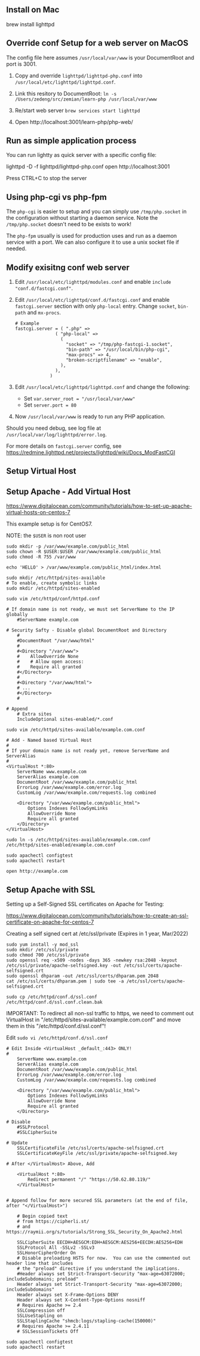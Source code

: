 ## Install on Mac

  brew install lighttpd

## Override conf Setup for a web server on MacOS

The config file here assumes `/usr/local/var/www` is your DocumentRoot and port is 3001.

1. Copy and override `lighttpd/lighttpd-php.conf` into `/usr/local/etc/lighttpd/lighttpd.conf`.

2. Link this resitory to DocumentRoot: `ln -s /Users/zedeng/src/zemian/learn-php /usr/local/var/www`

3. Re/start web server `brew services start lighttpd`

3. Open http://localhost:3001/learn-php/php-web/

## Run as simple application process

You can run lightty as quick server with a specific config file:

  lighttpd -D -f lighttpd/lighttpd-php.conf
  open http://localhost:3001

Press CTRL+C to stop the server

## Using php-cgi vs php-fpm

The `php-cgi` is easier to setup and you can simply use `/tmp/php.socket` in the configuration without starting a daemon service. Note the `/tmp/php.socket` doesn't need to be exists to work!


The `php-fpm` usually is used for production uses and run as a daemon service with a port. We can also configure it to use a unix socket file if needed.

## Modify exisitng conf web server

1. Edit `/usr/local/etc/lighttpd/modules.conf` and enable `include "conf.d/fastcgi.conf"`.

2. Edit `/usr/local/etc/lighttpd/conf.d/fastcgi.conf` and enable `fastcgi.server` section with only `php-local` entry. Change `socket`, `bin-path` and `mx-procs`.
	
	```
	# Example
	fastcgi.server = ( ".php" =>
                   ( "php-local" =>
                     (
                       "socket" => "/tmp/php-fastcgi-1.socket",
                       "bin-path" => "/usr/local/bin/php-cgi",
                       "max-procs" => 4,
                       "broken-scriptfilename" => "enable",
                     ),
                   ),
                 )
	```

3. Edit `/usr/local/etc/lighttpd/lighttpd.conf` and change the following:

	* Set `var.server_root = "/usr/local/var/www"`
	* Set `server.port = 80`

4. Now `/usr/local/var/www` is ready to run any PHP application.

Should you need debug, see log file at `/usr/local/var/log/lighttpd/error.log`.

For more details on `fastcgi.server` config, see https://redmine.lighttpd.net/projects/lighttpd/wiki/Docs_ModFastCGI

## Setup Virtual Host


## Setup Apache - Add Virtual Host

https://www.digitalocean.com/community/tutorials/how-to-set-up-apache-virtual-hosts-on-centos-7


This example setup is for CentOS7.

NOTE: the `$USER` is non root user

```
sudo mkdir -p /var/www/example.com/public_html
sudo chown -R $USER:$USER /var/www/example.com/public_html
sudo chmod -R 755 /var/www

echo 'HELLO' > /var/www/example.com/public_html/index.html

sudo mkdir /etc/httpd/sites-available
# To enable, create symbolic links
sudo mkdir /etc/httpd/sites-enabled

sudo vim /etc/httpd/conf/httpd.conf

# If domain name is not ready, we must set ServerName to the IP globally
    #ServerName example.com
    
# Security Safty - Disable global DocumentRoot and Directory
    #
    #DocumentRoot "/var/www/html"
    #
    #<Directory "/var/www">
    #    AllowOverride None
    #    # Allow open access:
    #    Require all granted
    #</Directory>
    #
    #<Directory "/var/www/html">
    # ...
    #</Directory>
    #
    
# Append 
    # Extra sites
    IncludeOptional sites-enabled/*.conf
    
sudo vim /etc/httpd/sites-available/example.com.conf

# Add - Named based Virtual Host
#
# If your domain name is not ready yet, remove ServerName and ServerAlias
#
<VirtualHost *:80>
    ServerName www.example.com
    ServerAlias example.com
    DocumentRoot /var/www/example.com/public_html
    ErrorLog /var/www/example.com/error.log
    CustomLog /var/www/example.com/requests.log combined
    
    <Directory "/var/www/example.com/public_html">
        Options Indexes FollowSymLinks
        AllowOverride None
        Require all granted
    </Directory>
</VirtualHost>
        
sudo ln -s /etc/httpd/sites-available/example.com.conf /etc/httpd/sites-enabled/example.com.conf

sudo apachectl configtest
sudo apachectl restart

open http://example.com
```

## Setup Apache with SSL

Setting up a Self-Signed SSL certificates on Apache for Testing:

https://www.digitalocean.com/community/tutorials/how-to-create-an-ssl-certificate-on-apache-for-centos-7

Creating a self signed cert at /etc/ssl/private
(Expires in 1 year, Mar/2022)
```
sudo yum install -y mod_ssl
sudo mkdir /etc/ssl/private
sudo chmod 700 /etc/ssl/private
sudo openssl req -x509 -nodes -days 365 -newkey rsa:2048 -keyout /etc/ssl/private/apache-selfsigned.key -out /etc/ssl/certs/apache-selfsigned.crt
sudo openssl dhparam -out /etc/ssl/certs/dhparam.pem 2048
cat /etc/ssl/certs/dhparam.pem | sudo tee -a /etc/ssl/certs/apache-selfsigned.crt

sudo cp /etc/httpd/conf.d/ssl.conf /etc/httpd/conf.d/ssl.conf.clean.bak

```

IMPORTANT:
To redirect all non-ssl traffic to https, we need to comment out VirtualHost in 
"/etc/httpd/sites-available/example.com.conf" and move them in this
"/etc/httpd/conf.d/ssl.conf"!

Edit `sudo vi /etc/httpd/conf.d/ssl.conf`

```
# Edit Inside <VirtualHost _default_:443> ONLY!
#
    ServerName www.example.com
    ServerAlias example.com
    DocumentRoot /var/www/example.com/public_html
    ErrorLog /var/www/example.com/error.log
    CustomLog /var/www/example.com/requests.log combined
    
    <Directory "/var/www/example.com/public_html">
        Options Indexes FollowSymLinks
        AllowOverride None
        Require all granted
    </Directory>
       
# Disable 
    #SSLProtocol
    #SSLCipherSuite

# Update
    SSLCertificateFile /etc/ssl/certs/apache-selfsigned.crt
    SSLCertificateKeyFile /etc/ssl/private/apache-selfsigned.key

# After </VirtualHost> Above, Add

    <VirtualHost *:80>
        Redirect permanent "/" "https://50.62.80.119/"
    </VirtualHost>
 

# Append follow for more secured SSL parameters (at the end of file, after "</VirtualHost>")

    # Begin copied text
    # from https://cipherli.st/
    # and https://raymii.org/s/tutorials/Strong_SSL_Security_On_Apache2.html
    
    SSLCipherSuite EECDH+AESGCM:EDH+AESGCM:AES256+EECDH:AES256+EDH
    SSLProtocol All -SSLv2 -SSLv3
    SSLHonorCipherOrder On
    # Disable preloading HSTS for now.  You can use the commented out header line that includes
    # the "preload" directive if you understand the implications.
    #Header always set Strict-Transport-Security "max-age=63072000; includeSubdomains; preload"
    Header always set Strict-Transport-Security "max-age=63072000; includeSubdomains"
    Header always set X-Frame-Options DENY
    Header always set X-Content-Type-Options nosniff
    # Requires Apache >= 2.4
    SSLCompression off
    SSLUseStapling on
    SSLStaplingCache "shmcb:logs/stapling-cache(150000)"
    # Requires Apache >= 2.4.11
    # SSLSessionTickets Off
       
sudo apachectl configtest
sudo apachectl restart
```

